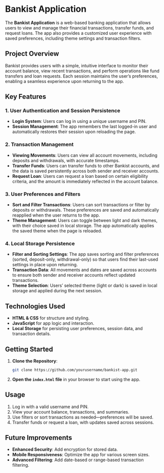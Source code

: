 
# Bankist Application

The **Bankist Application** is a web-based banking application that allows users to view and manage their financial transactions, transfer funds, and request loans. The app also provides a customized user experience with saved preferences, including theme settings and transaction filters.

## Project Overview
Bankist provides users with a simple, intuitive interface to monitor their account balance, view recent transactions, and perform operations like fund transfers and loan requests. Each session maintains the user’s preferences, enabling a seamless experience upon returning to the app.

## Key Features

### 1. User Authentication and Session Persistence
   - **Login System**: Users can log in using a unique username and PIN.
   - **Session Management**: The app remembers the last logged-in user and automatically restores their session upon reloading the page.

### 2. Transaction Management
   - **Viewing Movements**: Users can view all account movements, including deposits and withdrawals, with accurate timestamps.
   - **Transfer Funds**: Users can transfer funds to other Bankist accounts, and the data is saved persistently across both sender and receiver accounts.
   - **Request Loan**: Users can request a loan based on certain eligibility criteria, and the amount is immediately reflected in the account balance.

### 3. User Preferences and Filters
   - **Sort and Filter Transactions**: Users can sort transactions or filter by deposits or withdrawals. These preferences are saved and automatically reapplied when the user returns to the app.
   - **Theme Management**: Users can toggle between light and dark themes, with their choice saved in local storage. The app automatically applies the saved theme when the page is reloaded.

### 4. Local Storage Persistence
   - **Filter and Sorting Settings**: The app saves sorting and filter preferences (sorted, deposit-only, withdrawal-only) so that users find their last-used settings in place upon returning.
   - **Transaction Data**: All movements and dates are saved across accounts to ensure both sender and receiver accounts reflect updated transactions.
   - **Theme Selection**: Users’ selected theme (light or dark) is saved in local storage and applied during the next session.

## Technologies Used
- **HTML & CSS** for structure and styling.
- **JavaScript** for app logic and interaction.
- **Local Storage** for persisting user preferences, session data, and transaction details.

## Getting Started
1. **Clone the Repository**: 
   ```bash
   git clone https://github.com/yourusername/bankist-app.git
   ```
2. **Open the `index.html` file** in your browser to start using the app.

## Usage
1. Log in with a valid username and PIN.
2. View your account balance, transactions, and summaries.
3. Use filters or sort transactions as needed—preferences will be saved.
4. Transfer funds or request a loan, with updates saved across sessions.

## Future Improvements
- **Enhanced Security**: Add encryption for stored data.
- **Mobile Responsiveness**: Optimize the app for various screen sizes.
- **Advanced Filtering**: Add date-based or range-based transaction filtering.
